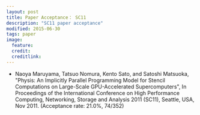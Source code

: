 ```yaml
---
layout: post
title: Paper Acceptance： SC11
description: "SC11 paper acceptance"
modified: 2015-06-30
tags: paper
image:
  feature: 
  credit: 
  creditlink: 
---
```


- Naoya Maruyama, Tatsuo Nomura, Kento Sato, and Satoshi Matsuoka, "Physis: An Implicitly Parallel Programming Model for Stencil Computations on Large-Scale GPU-Accelerated Supercomputers", In Proceedings of the International Conference on High Performance Computing, Networking, Storage and Analysis 2011 (SC11), Seattle, USA, Nov 2011. (Acceptance rate: 21.0%, 74/352)
